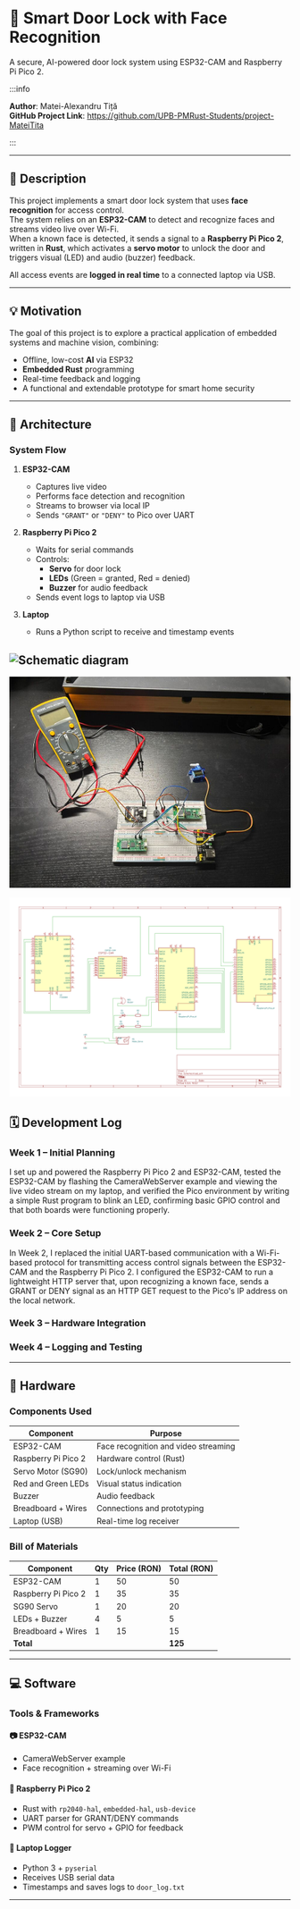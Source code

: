 # 🔐 Smart Door Lock with Face Recognition
A secure, AI-powered door lock system using ESP32-CAM and Raspberry Pi Pico 2.


:::info

**Author**: Matei-Alexandru Tiță \
**GitHub Project Link**: https://github.com/UPB-PMRust-Students/project-MateiTita

:::

---

## 🧾 Description

This project implements a smart door lock system that uses **face recognition** for access control.  
The system relies on an **ESP32-CAM** to detect and recognize faces and streams video live over Wi-Fi.  
When a known face is detected, it sends a signal to a **Raspberry Pi Pico 2**, written in **Rust**, which activates a **servo motor** to unlock the door and triggers visual (LED) and audio (buzzer) feedback.

All access events are **logged in real time** to a connected laptop via USB.

---

## 💡 Motivation

The goal of this project is to explore a practical application of embedded systems and machine vision, combining:
- Offline, low-cost **AI** via ESP32
- **Embedded Rust** programming
- Real-time feedback and logging
- A functional and extendable prototype for smart home security

---

## 🧠 Architecture

### System Flow

1. **ESP32-CAM**
   - Captures live video
   - Performs face detection and recognition
   - Streams to browser via local IP
   - Sends `"GRANT"` or `"DENY"` to Pico over UART

2. **Raspberry Pi Pico 2**
   - Waits for serial commands
   - Controls:
     - **Servo** for door lock
     - **LEDs** (Green = granted, Red = denied)
     - **Buzzer** for audio feedback
   - Sends event logs to laptop via USB

3. **Laptop**
   - Runs a Python script to receive and timestamp events


![Schematic diagram](Scheme.webp)
---
![Hardware image](Hardware.webp)

![Kicad scheme](scheme.svg)
## 🗓️ Development Log

### Week 1 – Initial Planning
   I set up and powered the Raspberry Pi Pico 2 and ESP32-CAM, tested the ESP32-CAM by flashing the CameraWebServer example and viewing the live video stream on my laptop, and verified the Pico environment by writing a simple Rust program to blink an LED, confirming basic GPIO control and that both boards were functioning properly.

### Week 2 – Core Setup
   In Week 2, I replaced the initial UART-based communication with a Wi-Fi-based protocol for transmitting access control signals between the ESP32-CAM and the Raspberry Pi Pico 2. I configured the ESP32-CAM to run a lightweight HTTP server that, upon recognizing a known face, sends a GRANT or DENY signal as an HTTP GET request to the Pico's IP address on the local network.


### Week 3 – Hardware Integration

### Week 4 – Logging and Testing


---

## 🔩 Hardware

### Components Used

| Component             | Purpose                                 |
|----------------------|-----------------------------------------|
| ESP32-CAM             | Face recognition and video streaming    |
| Raspberry Pi Pico 2   | Hardware control (Rust)                 |
| Servo Motor (SG90)    | Lock/unlock mechanism                   |
| Red and Green LEDs    | Visual status indication                |
| Buzzer                | Audio feedback                          |
| Breadboard + Wires    | Connections and prototyping             |
| Laptop (USB)          | Real-time log receiver                  |

### Bill of Materials

| Component         | Qty | Price (RON) | Total (RON) |
|------------------|-----|-------------|-------------|
| ESP32-CAM         | 1   | 50          | 50          |
| Raspberry Pi Pico 2 | 1 | 35          | 35          |
| SG90 Servo        | 1   | 20          | 20          |
| LEDs + Buzzer     | 4   | 5           | 5           |
| Breadboard + Wires| 1   | 15          | 15          |
| **Total**         |     |             | **125**     |

---

## 💻 Software

### Tools & Frameworks

#### 📷 ESP32-CAM
- CameraWebServer example
- Face recognition + streaming over Wi-Fi

#### 🦀 Raspberry Pi Pico 2
- Rust with `rp2040-hal`, `embedded-hal`, `usb-device`
- UART parser for GRANT/DENY commands
- PWM control for servo + GPIO for feedback

#### 🐍 Laptop Logger
- Python 3 + `pyserial`
- Receives USB serial data
- Timestamps and saves logs to `door_log.txt`

---


